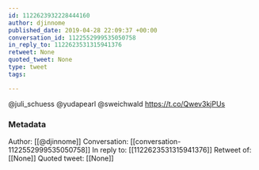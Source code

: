 ```yaml
---
id: 1122623932228444160
author: djinnome
published_date: 2019-04-28 22:09:37 +00:00
conversation_id: 1122552999535050758
in_reply_to: 1122623531315941376
retweet: None
quoted_tweet: None
type: tweet
tags:

---
```


@juli_schuess @yudapearl @sweichwald https://t.co/Qwev3kjPUs

### Metadata

Author: [[@djinnome]]
Conversation: [[conversation-1122552999535050758]]
In reply to: [[1122623531315941376]]
Retweet of: [[None]]
Quoted tweet: [[None]]
